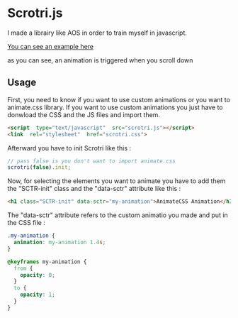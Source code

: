 # Scrotri.js

I made a librairy like AOS in order to train myself in javascript.

[You can see an example here](https://namysh.github.io/scrotri.js/example/)

as you can see, an animation is triggered when you scroll down


## Usage
First, you need to know if you want to use custom animations or you want to animate.css library.
If you want to use custom animations you just have to donwload the CSS and the JS files and import them.
```html
<script  type="text/javascript"  src="scrotri.js"></script>
<link  rel="stylesheet"  href="scrotri.css">
```
Afterward you have to init Scrotri like this :
```javascript
// pass false is you don't want to import animate.css
scrotri(false).init;
```
Now, for selecting the elements you want to animate you have to add them the "SCTR-init" class and the "data-sctr" attribute like this :
```html
<h1 class="SCTR-init" data-sctr="my-animation">AnimateCSS Animation</h1>

```
The "data-sctr" attribute refers to the custom animatio you made and put in the CSS file :
```CSS
.my-animation {
  animation: my-animation 1.4s;
}

@keyframes my-animation {
  from {
    opacity: 0;
  }
  to {
    opacity: 1;
  }
}
```

